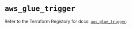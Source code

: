 # `aws_glue_trigger`

Refer to the Terraform Registory for docs: [`aws_glue_trigger`](https://registry.terraform.io/providers/hashicorp/aws/5.5.0/docs/resources/glue_trigger).

